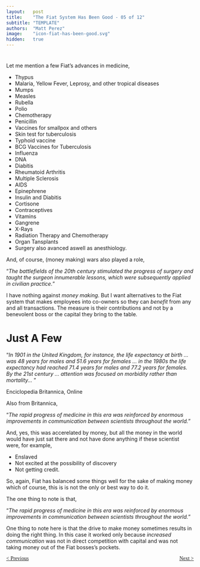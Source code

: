 ```yaml
---
layout:   post
title:    "The Fiat System Has Been Good - 05 of 12"
subtitle: "TEMPLATE"
authors:  "Matt Perez"
image:    "icon-fiat-has-been-good.svg"
hidden:   true
---
```


<div style="display:none; ">
 <p>Time for an alternative.</p>
</div>

<h1></h1>
 <p>Let me mention a few Fiat&rsquo;s advances in medicine,</p>
  <ul>
   <li>Thypus</li>
   <li>Malaria, Yellow Fever, Leprosy, and other tropical diseases</li>
   <li>Mumps</li>
   <li>Measles</li>
   <li>Rubella</li>
   <li>Polio</li>
   <li>Chemotherapy</li>
   <li>Penicillin</li>
   <li>Vaccines for smallpox and others</li>
   <li>Skin test for tuberculosis</li>
   <li>Typhoid vaccine</li>
   <li>BCG Vaccines for Tuberculosis</li>
   <li>Influenza</li>
   <li>DNA</li>
   <li>Diabitis</li>
   <li>Rheumatoid Arthritis</li>
   <li>Multiple Sclerosis</li>
   <li>AIDS</li>
   <li>Epinephrene</li>
   <li>Insulin and Diabitis</li>
   <li>Cortisone</li>
   <li>Contraceptives</li>
   <li>Vitamins</li>
   <li>Gangrene</li>
   <li>X-Rays</li>
   <li>Radiation Therapy and Chemotherapy</li>
   <li>Organ Tansplants</li>
   <li>Surgery also avanced aswell as anesthiology.</li>
  </ul>
 <p>And, of course, (money making) wars also played a role,</p>
 <div class="_citation">
  <p>&ldquo;<em>The battlefields of the 20th century stimulated the progress of surgery and taught the surgeon innumerable lessons, which were subsequently applied in civilian practice.</em>&rdquo;</p>
 </div>
 <p>I have nothing against <em>money making</em>. But I want alternatives to the Fiat system that makes employees into co-owners so they can <em>benefit</em> from any and all transactions. The measure is their contributions and not by a benevolent boss or the capital they bring to the table.</p>

<h1>Just A Few</h1>
 <div class="_citation">
  <p>&ldquo;<em>In 1901 in the United Kingdom, for instance, the life expectancy at birth &hellip; was 48 years for males and 51.6 years for females &hellip; in the 1980s the life expectancy had reached 71.4 years for males and 77.2 years for females. By the 21st century &hellip; attention was focused on morbidity rather than mortality&hellip; </em>&rdquo;</p>
  <p id="_signature">Enciclopedia Britannica, Online</p>
 </div>
 <p>Also from Britannica,</p>
  <div class="_citation">
   <p>&ldquo;<em>The rapid progress of medicine in this era was reinforced by enormous improvements in communication between scientists throughout the world.</em>&rdquo;</p>
  </div>
  <p>And, yes, this was accerelated by money, but all the money in the world would have just sat there and not have done anything if these scientist were, for example,</p>
   <ul>
    <li>Enslaved</li>
    <li>Not excited at the possibility of discovery</li>
    <li>Not getting credit.</li>
   </ul>
  <p>So, again, Fiat has balanced some things well for the sake of making money which of course, this is is not the only or best way to do it.</p>
  <p>The one thing to note is that,</p>
   <div class="_citation">
    <p>&ldquo;<em>The rapid progress of medicine in this era was reinforced by enormous improvements in communication between scientists throughout the world.</em>&rdquo;</p>
   </div>
  <p>One thing to note here is that the drive to make money sometimes results in doing the right thing. In this case it worked only because <em>increased communication</em> was not in direct competition with capital and was not taking money out of the Fiat bosses&rsquo;s pockets.</p>

<div style="margin-bottom:1in; font-family: American Typewriter, serif; ">
 <span style="float:left; ">
  <a href="https://radicalcompanies.com/2024/12/07/04-the-fiat-system-has-been-good">&lt; Previous</a>
 </span>
 <span style="float:right; ">
  <a href="https://radicalcompanies.com/2024/12/09/06-the-fiat-system-has-been-good">Next &gt;</a>
 </span>
</div>